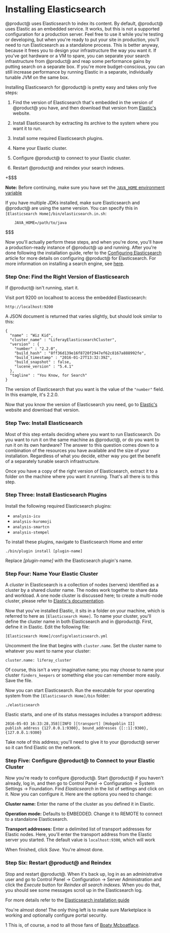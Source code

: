 # Installing Elasticsearch [](id=installing-elasticsearch)

@product@ uses Elasticsearch to index its content. By default, @product@ uses
Elastic as an embedded service. It works, but this is not a supported
configuration for a production server. Feel free to use it while you're testing
or developing, but when you're ready to put your site in production, you'll need
to run Elasticsearch as a standalone process. This is better anyway, because it
frees you to design your infrastructure the way you want it. If you've got
hardware or a VM to spare, you can separate your search infrastructure from
@product@ and reap some performance gains by putting search on a separate box. If
you're more budget-conscious, you can still increase performance by running
Elastic in a separate, individually tunable JVM on the same box. 

Installing Elasticsearch for @product@ is pretty easy and takes only five steps: 

1. Find the version of Elasticsearch that's embedded in the version of @product@
   you have, and then download that version from [Elastic's](https://www.elastic.co) 
   website. 

2. Install Elasticsearch by extracting its archive to the system where you want
   it to run. 

3. Install some required Elasticsearch plugins.

3. Name your Elastic cluster. 

4. Configure @product@ to connect to your Elastic cluster. 

5. Restart @product@ and reindex your search indexes. 

+$$$

**Note:** Before continuing, make sure you have set the [`JAVA_HOME` environment variable](https://docs.oracle.com/cd/E19182-01/820-7851/inst_cli_jdk_javahome_t/)

If you have multiple JDKs installed, make sure Elasticsearch and @product@ are
using the same version. You can specify this in `[Elasticsearch
Home]/bin/elasticsearch.in.sh`:

        JAVA_HOME=/path/to/java

$$$

Now you'll actually perform these steps, and when you're done, you'll have a
production-ready instance of @product@ up and running. After you're done
following the installation guide, refer to the [Configuring Elasticsearch](/discover/portal/-/knowledge_base/7-0/configuring-elasticsearch-for-liferay-0)
article for more details on configuring @product@ for Elasticsearch. For more
information on installing a search engine, see
[here](/discover/deployment/-/knowledge_base/7-0/installing-a-search-engine).

### Step One: Find the Right Version of Elasticsearch [](id=step-one-find-the-right-version-of-elasticsearch)

If @product@ isn't running, start it. 

Visit port 9200 on localhost to access the embedded Elasticsearch: 

    http://localhost:9200

A JSON document is returned that varies slightly, but should look similar to
this: 

    {
      "name" : "Wiz Kid",
      "cluster_name" : "LiferayElasticsearchCluster",
      "version" : {
        "number" : "2.2.0",
        "build_hash" : "8ff36d139e16f8720f2947ef62c8167a888992fe",
        "build_timestamp" : "2016-01-27T13:32:39Z",
        "build_snapshot" : false,
        "lucene_version" : "5.4.1"
      },
      "tagline" : "You Know, for Search"
    }

The version of Elasticsearch that you want is the value of the `"number"` field.
In this example, it's 2.2.0. 

Now that you know the version of Elasticsearch you need, go to
[Elastic's](https://www.elastic.co) website and download that version. 

### Step Two: Install Elasticsearch [](id=step-two-install-elasticsearch)

Most of this step entails deciding where you want to run Elasticsearch. Do you
want to run it on the same machine as @product@, or do you want to run it on its
own hardware? The answer to this question comes down to a combination of the
resources you have available and the size of your installation. Regardless of
what you decide, either way you get the benefit of a separately tunable search
infrastructure. 

Once you have a copy of the right version of Elasticsearch, extract it to a
folder on the machine where you want it running. That's all there is to this
step. 

### Step Three: Install Elasticsearch Plugins

Install the following required Elasticsearch plugins:

-  `analysis-icu`
-  `analysis-kuromoji`
-  `analysis-smartcn`
-  `analysis-stempel`

To install these plugins, navigate to Elasticsearch Home and enter

    ./bin/plugin install [plugin-name]

Replace *[plugin-name]* with the Elasticsearch plugin's name.

### Step Four: Name Your Elastic Cluster [](id=step-three-name-your-elastic-cluster)

A *cluster* in Elasticsearch is a collection of nodes (servers) identified as a
cluster by a shared cluster name. The nodes work together to share data and
workload. A one node cluster is discussed here; to create a multi-node cluster,
please refer to [Elastic's documentation](https://www.elastic.co/guide/index.html). 

Now that you've installed Elastic, it sits in a folder on your machine, which is
referred to here as `[Elasticsearch Home]`. To name your cluster, you'll define
the cluster name in both Elasticsearch and in @product@. First, define it in
Elastic. Edit the following file: 

    [Elasticsearch Home]/config/elasticsearch.yml

Uncomment the line that begins with `cluster.name`. Set the cluster name to
whatever you want to name your cluster: 

    cluster.name: liferay_cluster

Of course, this isn't a very imaginative name; you may choose to name your
cluster `finders_keepers` or something else you can remember more easily. Save
the file. 

Now you can start Elasticsearch. Run the executable for your operating system
from the `[Elasticsearch Home]/bin` folder: 

    ./elasticsearch

Elastic starts, and one of its status messages includes a transport address: 

    2016-05-03 16:33:28,358][INFO ][transport] [Hobgoblin II] publish_address {127.0.0.1:9300}, bound_addresses {[::1]:9300}, {127.0.0.1:9300}

Take note of this address; you'll need to give it to your @product@ server so it
can find Elastic on the network. 

### Step Five: Configure @product@ to Connect to your Elastic Cluster [](id=step-four-configure-liferay-to-connect-to-your-elastic-cluster)

Now you're ready to configure @product@. Start @product@ if you haven't already, log
in, and then go to Control Panel &rarr; Configuration &rarr; System Settings
&rarr; Foundation. Find *Elasticsearch* in the list of settings and click on it.
Now you can configure it. Here are the options you need to change: 

**Cluster name:** Enter the name of the cluster as you defined it in Elastic. 

**Operation mode:** Defaults to EMBEDDED. Change it to REMOTE to connect to a
standalone Elasticsearch. 

**Transport addresses:** Enter a delimited list of transport addresses for
Elastic nodes. Here, you'll enter the transport address from the Elastic server
you started. The default value is `localhost:9300`, which will work 

When finished, click *Save*. You're almost done. 

### Step Six: Restart @product@ and Reindex [](id=step-five-restart-liferay-and-reindex)

Stop and restart @product@. When it's back up, log in as an administrative user
and go to Control Panel &rarr; Configuration &rarr; Server Administration and
click the *Execute* button for *Reindex all search indexes*. When you do that,
you should see some messages scroll up in the Elasticsearch log. 

For more details refer to the [Elasticsearch installation guide](https://www.elastic.co/guide/en/elasticsearch/reference/2.2/_installation.html)

You're almost done! The only thing left is to make sure Marketplace is working
and optionally configure portal security. 

<a name="footnote1">1</a> This is, of course, a nod to all those fans of [Boaty Mcboatface](http://www.theatlantic.com/international/archive/2016/05/boaty-mcboatface-parliament-lessons/482046). 
